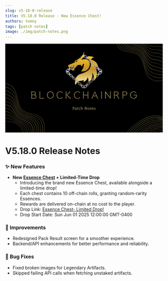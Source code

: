 ```yaml
---
slug: v5-18-0-release
title: V5.18.0 Release - New Essence Chest!
authors: tomny
tags: [patch notes]
image: ./img/patch-notes.png
---
```


![Banner](./img/patch-notes.png)

# V5.18.0 Release Notes

### ✨ New Features

- **New [Essence Chest](/docs/resources/packs/essence-chest) + Limited-Time Drop**
  - Introducing the brand new Essence Chest, available alongside a limited-time drop!
  - Each chest contains 10 off-chain rolls, granting random-rarity Essences.
  - Rewards are delivered on-chain at no cost to the player.
  - Drop Link: [Essence Chest- Limited Drop!](https://nfthive.io/drop/10893)
  - Drop Start Date: Sun Jun 01 2025 12:00:00 GMT-0400

### 🎨 Improvements

- Redesigned Pack Result screen for a smoother experience.
- Backend/API enhancements for better performance and reliability.

### 🐛 Bug Fixes

- Fixed broken images for Legendary Artifacts.
- Skipped failing API calls when fetching unstaked artifacts.
